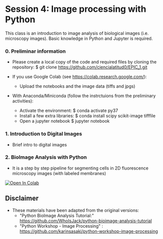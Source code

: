 # Session 4: Image processing with Python

This class is an introduction to image analysis of biological images (i.e. microscopy images).
Basic knowledge in Python and Jupyter is required.

### 0. Preliminar information

- Please create a local copy of the code and required files by cloning the repository:
$ git clone https://github.com/ciencialatitud0/EPIC_1.git

- If you use Google Colab (see https://colab.research.google.com/):
	- Upload the notebooks and the image data (tiffs and jpgs)
- With Anaconda/Miniconda (follow the instrctuions from the preliminary activities):
	- Activate the environment:
 	$ conda activate py37	
 	- Install a few extra libraries:
 	$ conda install scipy scikit-image tifffile
 	- Open a jupyter notebook
 	$ jupyter notebook

### 1. Introduction to Digital Images
- Brief intro to digital images

### 2. BioImage Analysis with Python

- It is a step by step pipeline for segmenting cells in 2D fluorescence microscopy images (with labeled membranes)

 [![Open In Colab](https://colab.research.google.com/assets/colab-badge.svg)](https://colab.research.google.com/github/ciencialatitud0/EPIC_1/blob/main/Session_4/Intro_DigitalImages.ipynb)


## Disclaimer
- These materials have been adapted from the original versions: 
    - "Python BioImage Analysis Tutorial:" https://github.com/WhoIsJack/python-bioimage-analysis-tutorial
    - "Python Workshop - Image Processing" : https://github.com/karinsasaki/python-workshop-image-processing
